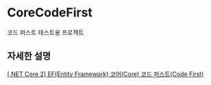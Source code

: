 # CoreCodeFirst
코드 퍼스트 테스트용 프로젝트


## 자세한 설명
[[.NET Core 2] EF(Entity Framework) 코어(Core) 코드 퍼스트(Code First)](https://blog.danggun.net/7682)

